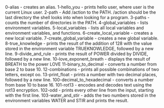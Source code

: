 0-alias - creates an alias.
1-hello_you - prints hello user, where user is the current Linux user.
2-path - Add /action to the PATH. /action should be the last directory the shell looks into when looking for a program.
3-paths - counts the number of directories in the PATH.
4-global_variables -  lists environment variables.
5-local_variables -  lists all local variables and environment variables, and functions.
6-create_local_variable - creates a new local variable.
7-create_global_variable - creates a new global variable.
8-true_knowledge -  prints the result of the addition of 128 with the value stored in the environment variable TRUEKNOWLEDGE, followed by a new line.
9-divide_and_rule - prints the result of POWER divided by DIVIDE, followed by a new line.
10-love_exponent_breath - displays the result of BREATH to the power LOVE
11-binary_to_decimal - converts a number from base 2 to base 10.
12-combinations - prints all possible combinations of two letters, except oo.
13-print_float - prints a number with two decimal places, followed by a new line.
100-decimal_to_hexadecimal - converts a number from base 10 to base 16.
101-rot13 - encodes and decodes text using the rot13 encryption. 
102-odd - prints every other line from the input, starting with the first line.
103-water_and_stir - adds the two numbers stored in the environment variables WATER and STIR and prints the result.
